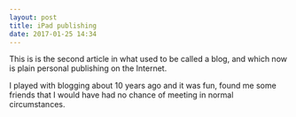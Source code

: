 ```yaml
---
layout: post
title: iPad publishing
date: 2017-01-25 14:34
---
```

This is is the second article in what used to be called a blog, and which now is plain personal publishing on the Internet.

I played with blogging about 10 years ago and it was fun, found me some friends that I would have had no chance of meeting in normal circumstances.
